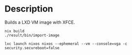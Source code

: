 # Description

Builds a LXD VM image with XFCE.

```shell
nix build
./result/bin/import-image

lxc launch nixos nixos --ephemeral --vm --console=vga -c security.secureboot=false
```
